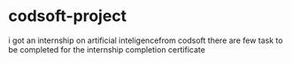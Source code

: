# codsoft-project
i got an internship on artificial inteligencefrom codsoft there are few task to be completed for the internship completion certificate
